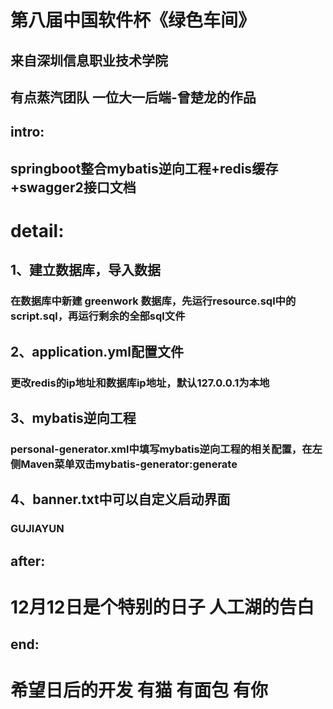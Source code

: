 # 第八届中国软件杯《绿色车间》
## 来自深圳信息职业技术学院 
## 有点蒸汽团队 一位大一后端-曾楚龙的作品
## intro: 
## springboot整合mybatis逆向工程+redis缓存+swagger2接口文档
# detail:
## 1、建立数据库，导入数据
### 在数据库中新建 greenwork 数据库，先运行resource.sql中的script.sql，再运行剩余的全部sql文件
## 2、application.yml配置文件
### 更改redis的ip地址和数据库ip地址，默认127.0.0.1为本地
## 3、mybatis逆向工程
### personal-generator.xml中填写mybatis逆向工程的相关配置，在左侧Maven菜单双击mybatis-generator:generate
## 4、banner.txt中可以自定义启动界面
### GUJIAYUN
## after:
# 12月12日是个特别的日子 人工湖的告白
## end:
# 希望日后的开发 有猫 有面包 有你
